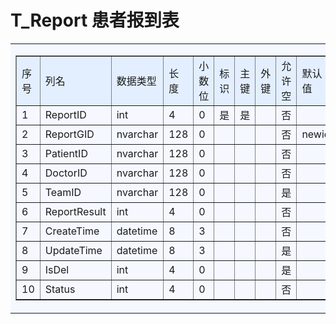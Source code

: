 # T_Report 患者报到表
<table border="0" cellpadding="5" cellspacing="0" width="90%">
                <tr>
                    <td bgcolor="#F5F9FF">
                        <table cellspacing="0" cellpadding="5" border="1" width="100%" bordercolorlight="#4F7FC9" bordercolordark="#D3D8E0">
                            <tr bgcolor="#E3EFFF">
                                <td>序号</td>
                                <td>列名</td>
                                <td>数据类型</td>
                                <td>长度</td>
                                <td>小数位</td>
                                <td>标识</td>
                                <td>主键</td>
                                <td>外键</td>
                                <td>允许空</td>
                                <td>默认值</td>
                                <td>说明</td>
                            </tr>
                            <tr>
                                <td>1</td>
                                <td>ReportID</td>
                                <td>int</td>
                                <td>4</td>
                                <td>0</td>
                                <td>是</td>
                                <td>是</td>
                                <td>&nbsp;</td>
                                <td>否</td>
                                <td>&nbsp;</td>
                                <td align="left">&nbsp;</td>
                            </tr>
                            <tr>
                                <td>2</td>
                                <td>ReportGID</td>
                                <td>nvarchar</td>
                                <td>128</td>
                                <td>0</td>
                                <td>&nbsp;</td>
                                <td>&nbsp;</td>
                                <td>&nbsp;</td>
                                <td>否</td>
                                <td>newid</td>
                                <td align="left">&nbsp;</td>
                            </tr>
                            <tr>
                                <td>3</td>
                                <td>PatientID</td>
                                <td>nvarchar</td>
                                <td>128</td>
                                <td>0</td>
                                <td>&nbsp;</td>
                                <td>&nbsp;</td>
                                <td>&nbsp;</td>
                                <td>否</td>
                                <td>&nbsp;</td>
                                <td align="left">&nbsp;</td>
                            </tr>
                            <tr>
                                <td>4</td>
                                <td>DoctorID</td>
                                <td>nvarchar</td>
                                <td>128</td>
                                <td>0</td>
                                <td>&nbsp;</td>
                                <td>&nbsp;</td>
                                <td>&nbsp;</td>
                                <td>否</td>
                                <td>&nbsp;</td>
                                <td align="left">&nbsp;</td>
                            </tr>
                            <tr>
                                <td>5</td>
                                <td>TeamID</td>
                                <td>nvarchar</td>
                                <td>128</td>
                                <td>0</td>
                                <td>&nbsp;</td>
                                <td>&nbsp;</td>
                                <td>&nbsp;</td>
                                <td>是</td>
                                <td>&nbsp;</td>
                                <td align="left">&nbsp;</td>
                            </tr>
                            <tr>
                                <td>6</td>
                                <td>ReportResult</td>
                                <td>int</td>
                                <td>4</td>
                                <td>0</td>
                                <td>&nbsp;</td>
                                <td>&nbsp;</td>
                                <td>&nbsp;</td>
                                <td>否</td>
                                <td>&nbsp;</td>
                                <td align="left">&nbsp;</td>
                            </tr>
                            <tr>
                                <td>7</td>
                                <td>CreateTime</td>
                                <td>datetime</td>
                                <td>8</td>
                                <td>3</td>
                                <td>&nbsp;</td>
                                <td>&nbsp;</td>
                                <td>&nbsp;</td>
                                <td>否</td>
                                <td>&nbsp;</td>
                                <td align="left">&nbsp;</td>
                            </tr>
                            <tr>
                                <td>8</td>
                                <td>UpdateTime</td>
                                <td>datetime</td>
                                <td>8</td>
                                <td>3</td>
                                <td>&nbsp;</td>
                                <td>&nbsp;</td>
                                <td>&nbsp;</td>
                                <td>是</td>
                                <td>&nbsp;</td>
                                <td align="left">&nbsp;</td>
                            </tr>
                            <tr>
                                <td>9</td>
                                <td>IsDel</td>
                                <td>int</td>
                                <td>4</td>
                                <td>0</td>
                                <td>&nbsp;</td>
                                <td>&nbsp;</td>
                                <td>&nbsp;</td>
                                <td>是</td>
                                <td>&nbsp;</td>
                                <td align="left">&nbsp;</td>
                            </tr>
                            <tr>
                                <td>10</td>
                                <td>Status</td>
                                <td>int</td>
                                <td>4</td>
                                <td>0</td>
                                <td>&nbsp;</td>
                                <td>&nbsp;</td>
                                <td>&nbsp;</td>
                                <td>否</td>
                                <td>&nbsp;</td>
                                <td align="left">&nbsp;</td>
                            </tr>
                        </table>
                    </td>
                </tr>
            </table>
